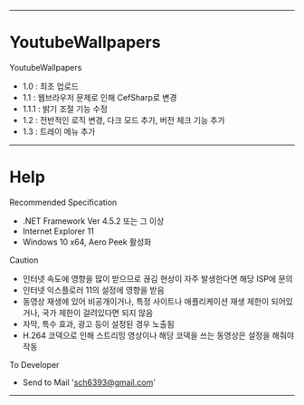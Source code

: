 ****

# YoutubeWallpapers
YoutubeWallpapers
- 1.0 : 최초 업로드
- 1.1 : 웹브라우저 문제로 인해 CefSharp로 변경
- 1.1.1 : 밝기 조절 기능 수정
- 1.2 : 전반적인 로직 변경, 다크 모드 추가, 버전 체크 기능 추가
- 1.3 : 트레이 메뉴 추가

****

# Help
Recommended Specification
- .NET Framework Ver 4.5.2 또는 그 이상
- Internet Explorer 11
- Windows 10 x64, Aero Peek 활성화


Caution
- 인터넷 속도에 영향을 많이 받으므로 끊김 현상이 자주 발생한다면 해당 ISP에 문의
- 인터넷 익스플로러 11의 설정에 영향을 받음
- 동영상 재생에 있어 비공개이거나, 특정 사이트나 애플리케이션 재생 제한이 되어있거나, 국가 제한이 걸려있다면 되지 않음
- 자막, 특수 효과, 광고 등이 설정된 경우 노출됨
- H.264 코덱으로 인해 스트리밍 영상이나 해당 코덱을 쓰는 동영상은 설정을 해줘야 작동


To Developer
- Send to Mail 'sch6393@gmail.com'

****
